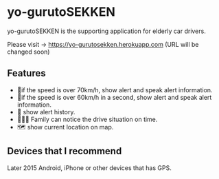 # yo-gurutoSEKKEN

yo-gurutoSEKKEN is the supporting application for elderly car drivers.

Please visit → https://yo-gurutosekken.herokuapp.com (URL will be changed soon)

## Features 
* 🚨if the speed is over 70km/h, show alert and speak alert information. 
* 🚨if the speed is over 60km/h in a second, show alert and speak alert information.
* 📝 show alert history.
* 👩‍👦‍👦 Family can notice the drive situation on time.
* 🗺 show current location on map.

## Devices that I recommend 

Later 2015 Android, iPhone or other devices that has GPS.
